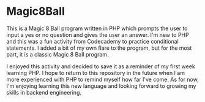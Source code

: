 # Magic8Ball
This is a Magic 8 Ball program written in PHP which prompts the user to input a yes or no question and gives the user an answer. I'm new to PHP and this was a fun activity from Codecademy to practice conditional statements. I added a bit of my own flare to the program, but for the most part, it is a classic Magic 8 Ball program. 

I enjoyed this activity and decided to save it as a reminder of my first week learning PHP. I hope to return to this repository in the future when I am more experienced with PHP to remind myself how far I've come. As for now, I'm enjoying learning this new language and looking forward to growing my skills in backend engineering. 
